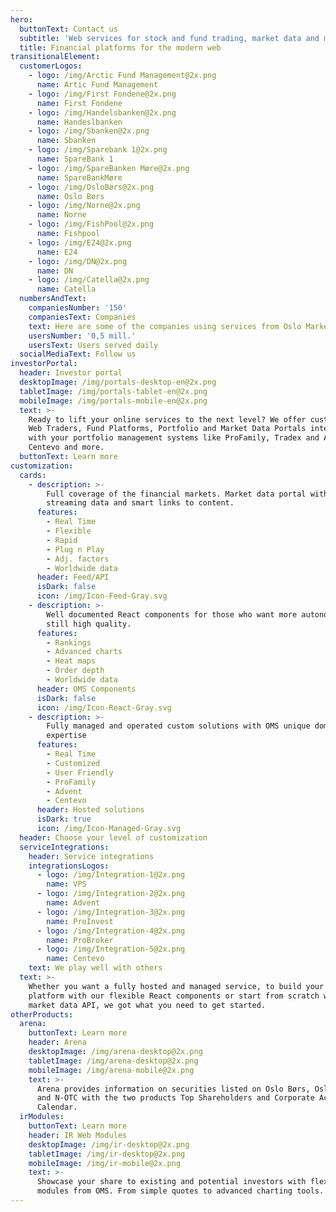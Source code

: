 ```yaml
---
hero:
  buttonText: Contact us
  subtitle: 'Web services for stock and fund trading, market data and more'
  title: Financial platforms for the modern web
transitionalElement:
  customerLogos:
    - logo: /img/Arctic Fund Management@2x.png
      name: Artic Fund Management
    - logo: /img/First Fondene@2x.png
      name: First Fondene
    - logo: /img/Handelsbanken@2x.png
      name: Handeslbanken
    - logo: /img/Sbanken@2x.png
      name: Sbanken
    - logo: /img/Sparebank 1@2x.png
      name: SpareBank 1
    - logo: /img/SpareBanken Møre@2x.png
      name: SpareBankMøre
    - logo: /img/OsloBørs@2x.png
      name: Oslo Børs
    - logo: /img/Norne@2x.png
      name: Norne
    - logo: /img/FishPool@2x.png
      name: Fishpool
    - logo: /img/E24@2x.png
      name: E24
    - logo: /img/DN@2x.png
      name: DN
    - logo: /img/Catella@2x.png
      name: Catella
  numbersAndText:
    companiesNumber: '150'
    companiesText: Companies
    text: Here are some of the companies using services from Oslo Market Solutions
    usersNumber: '0,5 mill.'
    usersText: Users served daily
  socialMediaText: Follow us
investorPortal:
  header: Investor portal
  desktopImage: /img/portals-desktop-en@2x.png
  tabletImage: /img/portals-tablet-en@2x.png
  mobileImage: /img/portals-mobile-en@2x.png
  text: >-
    Ready to lift your online services to the next level? We offer customized
    Web Traders, Fund Platforms, Portfolio and Market Data Portals integrated
    with your portfolio management systems like ProFamily, Tradex and APX,
    Centevo and more.
  buttonText: Learn more
customization:
  cards:
    - description: >-
        Full coverage of the financial markets. Market data portal with live,
        streaming data and smart links to content.
      features:
        - Real Time
        - Flexible
        - Rapid
        - Plug n Play
        - Adj. factors
        - Worldwide data
      header: Feed/API
      isDark: false
      icon: /img/Icon-Feed-Gray.svg
    - description: >-
        Well documented React components for those who want more autonomy, but
        still high quality.
      features:
        - Rankings
        - Advanced charts
        - Heat maps
        - Order depth
        - Worldwide data
      header: OMS Components
      isDark: false
      icon: /img/Icon-React-Gray.svg
    - description: >-
        Fully managed and operated custom solutions with OMS unique domain
        expertise
      features:
        - Real Time
        - Customized
        - User Friendly
        - ProFamily
        - Advent
        - Centevo
      header: Hosted solutions
      isDark: true
      icon: /img/Icon-Managed-Gray.svg
  header: Choose your level of customization
  serviceIntegrations:
    header: Service integrations
    integrationsLogos:
      - logo: /img/Integration-1@2x.png
        name: VPS
      - logo: /img/Integration-2@2x.png
        name: Advent
      - logo: /img/Integration-3@2x.png
        name: ProInvest
      - logo: /img/Integration-4@2x.png
        name: ProBroker
      - logo: /img/Integration-5@2x.png
        name: Centevo
    text: We play well with others
  text: >-
    Whether you want a fully hosted and managed service, to build your own
    platform with our flexible React components or start from scratch with the
    market data API, we got what you need to get started.
otherProducts:
  arena:
    buttonText: Learn more
    header: Arena
    desktopImage: /img/arena-desktop@2x.png
    tabletImage: /img/arena-desktop@2x.png
    mobileImage: /img/arena-mobile@2x.png
    text: >-
      Arena provides information on securities listed on Oslo Børs, Oslo Axess
      and N-OTC with the two products Top Shareholders and Corporate Actions
      Calendar.
  irModules:
    buttonText: Learn more
    header: IR Web Modules
    desktopImage: /img/ir-desktop@2x.png
    tabletImage: /img/ir-desktop@2x.png
    mobileImage: /img/ir-mobile@2x.png
    text: >-
      Showcase your share to existing and potential investors with flexible web
      modules from OMS. From simple quotes to advanced charting tools.
---
```

